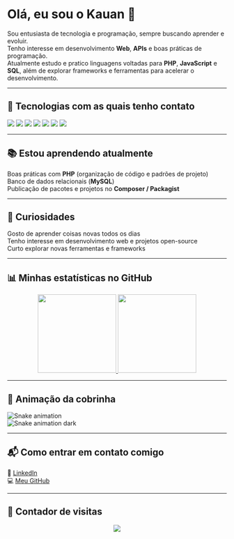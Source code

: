 # Olá, eu sou o Kauan 👋  

Sou entusiasta de tecnologia e programação, sempre buscando aprender e evoluir.  
Tenho interesse em desenvolvimento **Web**, **APIs** e boas práticas de programação.  
Atualmente estudo e pratico linguagens voltadas para **PHP**, **JavaScript** e **SQL**, além de explorar frameworks e ferramentas para acelerar o desenvolvimento.

---

## 🚀 Tecnologias com as quais tenho contato  

<div>
  <img src="https://img.shields.io/badge/PHP-777BB4?style=for-the-badge&logo=php&logoColor=white"/>
  <img src="https://img.shields.io/badge/JavaScript-F7DF1E?style=for-the-badge&logo=javascript&logoColor=black"/>
  <img src="https://img.shields.io/badge/HTML5-E34F26?style=for-the-badge&logo=html5&logoColor=white"/>
  <img src="https://img.shields.io/badge/CSS3-1572B6?style=for-the-badge&logo=css3&logoColor=white"/>
  <img src="https://img.shields.io/badge/MySQL-4479A1?style=for-the-badge&logo=mysql&logoColor=white"/>
  <img src="https://img.shields.io/badge/Git-F05032?style=for-the-badge&logo=git&logoColor=white"/>
  <img src="https://img.shields.io/badge/GitHub-181717?style=for-the-badge&logo=github&logoColor=white"/>
</div>

---

## 📚 Estou aprendendo atualmente  
Boas práticas com **PHP** (organização de código e padrões de projeto)  
Banco de dados relacionais (**MySQL**)  
Publicação de pacotes e projetos no **Composer / Packagist**  

---

## 🎯 Curiosidades  
Gosto de aprender coisas novas todos os dias  
Tenho interesse em desenvolvimento web e projetos open-source  
Curto explorar novas ferramentas e frameworks  

---

## 📊 Minhas estatísticas no GitHub  

<div align="center">
  <a href="https://github.com/Kaduhxl7">
    <img height="180em" src="https://github-readme-stats.vercel.app/api?username=Kaduhxl7&show_icons=true&theme=radical&include_all_commits=true&count_private=true"/>
    <img height="180em" src="https://github-readme-stats.vercel.app/api/top-langs/?username=Kaduhxl7&layout=compact&langs_count=7&theme=radical"/>
  </a>
</div>

---

## 🐍 Animação da cobrinha  

![Snake animation](https://github.com/Kaduhxl7/Kaduhxl7/blob/output/github-contribution-grid-snake.svg#gh-light-mode-only)  
![Snake animation dark](https://github.com/Kaduhxl7/Kaduhxl7/blob/output/github-contribution-grid-snake-dark.svg#gh-dark-mode-only)

---

## 📬 Como entrar em contato comigo  
💼 [LinkedIn](https://www.linkedin.com/in/kauan-a-82ab0a381)  
💻 [Meu GitHub](https://github.com/Kaduhxl7)  

---

## 👀 Contador de visitas  
<p align="center">
  <img src="https://komarev.com/ghpvc/?username=Kaduhxl7&color=blue&style=flat-square&label=Visitas"/>
</p>
